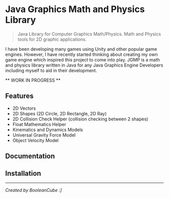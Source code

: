 # Java Graphics Math and Physics Library
> Java Library for Computer Graphics Math/Physics. Math and Physics tools for 2D graphic applications.

I have been developing many games using Unity and other popular game engines. However, I have recently started thinking about creating my own game engine which inspired this project to come into play. JGMP is a math and physics library written in Java for any Java Graphics Engine Developers including myself to aid in their development.

** WORK IN PROGRESS **

## Features
- 2D Vectors
- 2D Shapes (2D Circle, 2D Rectangle, 2D Ray)
- 2D Collision Check Helper (collision checking between 2 shapes)
- Float Mathematics Helper
- Kinematics and Dynamics Models
- Universal Gravity Force Model
- Object Velocity Model

## Documentation


## Installation


----

*Created by BooleanCube :]*
